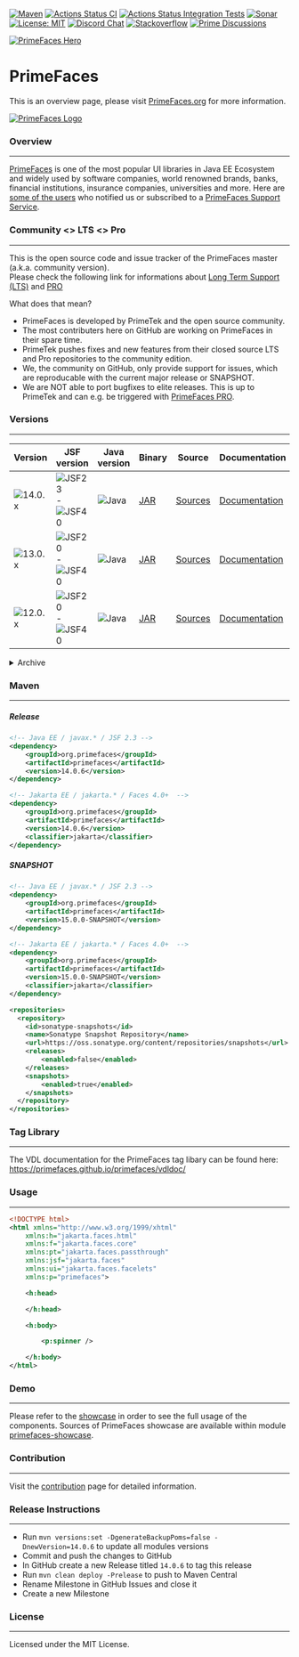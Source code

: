 [![Maven](https://img.shields.io/maven-central/v/org.primefaces/primefaces.svg)](https://repo.maven.apache.org/maven2/org/primefaces/primefaces/)
[![Actions Status CI](https://github.com/primefaces/primefaces/workflows/CI/badge.svg)](https://github.com/primefaces/primefaces/actions/workflows/build.yml)
[![Actions Status Integration Tests](https://github.com/primefaces/primefaces/workflows/IT/badge.svg)](https://github.com/primefaces/primefaces/actions/workflows/nightly.yml)
[![Sonar](https://sonarcloud.io/api/project_badges/measure?project=org.primefaces%3Aprimefaces&metric=alert_status)](https://sonarcloud.io/dashboard?id=org.primefaces%3Aprimefaces)
[![License: MIT](https://img.shields.io/badge/License-MIT-yellow.svg)](https://opensource.org/licenses/MIT)
[![Discord Chat](https://img.shields.io/discord/557940238991753223.svg?color=7289da&label=chat&logo=discord)](https://discord.gg/gzKFYnpmCY)
[![Stackoverflow](https://img.shields.io/badge/StackOverflow-primefaces-chocolate.svg)](https://stackoverflow.com/questions/tagged/primefaces+jsf)
[![Prime Discussions](https://img.shields.io/github/discussions-search?query=org%3Aprimefaces&logo=github&label=Prime%20Discussions&link=https%3A%2F%2Fgithub.com%2Forgs%2Fprimefaces%2Fdiscussions)](https://github.com/orgs/primefaces/discussions)

[![PrimeFaces Hero](https://www.primefaces.org/wp-content/uploads/2021/10/PrimeFaces-GitHub-2021Q4.jpg "PrimeFaces Hero")](https://www.primefaces.org/showcase)

# PrimeFaces

This is an overview page, please visit [PrimeFaces.org](https://www.primefaces.org) for more information.

[![PrimeFaces Logo](https://www.primefaces.org/wp-content/uploads/2016/10/prime_logo_new.png)](https://www.primefaces.org/showcase)

### Overview
***

[PrimeFaces](https://www.primefaces.org/) is one of the most popular UI libraries in Java EE Ecosystem and widely used by software companies, world renowned brands, banks, financial institutions, insurance companies, universities and more. Here are [some of the users](https://www.primefaces.org/whouses) who notified us or subscribed to a [PrimeFaces Support Service](https://www.primefaces.org/support).

### Community <> LTS <> Pro
***

This is the open source code and issue tracker of the PrimeFaces master (a.k.a. community version).  
Please check the following link for informations about [Long Term Support (LTS)](https://www.primefaces.org/showcase/lts.xhtml) and [PRO](https://www.primefaces.org/support/)  

What does that mean?
- PrimeFaces is developed by PrimeTek and the open source community.
- The most contributers here on GitHub are working on PrimeFaces in their spare time.
- PrimeTek pushes fixes and new features from their closed source LTS and Pro repositories to the community edition.
- We, the community on GitHub, only provide support for issues, which are reproducable with the current major release or SNAPSHOT.
- We are NOT able to port bugfixes to elite releases. This is up to PrimeTek and can e.g. be triggered with [PrimeFaces PRO](https://www.primefaces.org/support/).

### Versions
***

Version | JSF version | Java version | Binary | Source | Documentation | Showcase
------------ | ------------- | ------------- | -------------  | ------------- | ------------- | ------------- |
![14.0.x](https://img.shields.io/maven-central/v/org.primefaces/primefaces.svg?versionPrefix=14&color=cyan)| ![JSF23](https://img.shields.io/badge/JSF-2.3-purple.svg) -  ![JSF40](https://img.shields.io/badge/JSF-4.0-green.svg) | ![Java](https://img.shields.io/badge/Java%2011+-blue.svg) | [JAR](https://search.maven.org/remotecontent?filepath=org/primefaces/primefaces/14.0.6/primefaces-14.0.6.jar)  | [Sources](https://search.maven.org/remotecontent?filepath=org/primefaces/primefaces/14.0.6/primefaces-14.0.6-sources.jar) | [Documentation](https://primefaces.github.io/primefaces/14_0_0/#/) | [Showcase](https://repo1.maven.org/maven2/org/primefaces/primefaces-showcase/14.0.6/primefaces-showcase-14.0.6.war)
![13.0.x](https://img.shields.io/maven-central/v/org.primefaces/primefaces.svg?versionPrefix=13&color=cyan)| ![JSF20](https://img.shields.io/badge/JSF-2.0-yellow.svg) -  ![JSF40](https://img.shields.io/badge/JSF-4.0-green.svg) |  ![Java](https://img.shields.io/badge/Java%208+-blue.svg) | [JAR](https://search.maven.org/remotecontent?filepath=org/primefaces/primefaces/13.0.10/primefaces-13.0.10.jar)  | [Sources](https://search.maven.org/remotecontent?filepath=org/primefaces/primefaces/13.0.10/primefaces-13.0.10-sources.jar) | [Documentation](https://primefaces.github.io/primefaces/13_0_0/#/) | [Showcase](https://repo1.maven.org/maven2/org/primefaces/primefaces-showcase/13.0.10/primefaces-showcase-13.0.10.war)
![12.0.x](https://img.shields.io/maven-central/v/org.primefaces/primefaces.svg?versionPrefix=12&color=cyan)| ![JSF20](https://img.shields.io/badge/JSF-2.0-yellow.svg) -  ![JSF40](https://img.shields.io/badge/JSF-4.0-green.svg) | ![Java](https://img.shields.io/badge/Java%208+-blue.svg) | [JAR](https://search.maven.org/remotecontent?filepath=org/primefaces/primefaces/12.0.0/primefaces-12.0.0.jar)  | [Sources](https://search.maven.org/remotecontent?filepath=org/primefaces/primefaces/12.0.0/primefaces-12.0.0-sources.jar) | [Documentation](https://primefaces.github.io/primefaces/12_0_0/#/) | [Showcase](https://repo1.maven.org/maven2/org/primefaces/primefaces-showcase/12.0.0/primefaces-showcase-12.0.0.war)

<details>
  <summary>Archive</summary>
  

Version | JSF version | Java version | Binary | Source | Documentation
------------ | ------------- | ------------- | -------------  | ------------- | ------------- |
11.0.0| 2.0 - 4.0 | 8 - ? | [primefaces-11.0.0.jar](https://search.maven.org/remotecontent?filepath=org/primefaces/primefaces/11.0.0/primefaces-11.0.0.jar)  | [primefaces-11.0.0-sources.jar](https://search.maven.org/remotecontent?filepath=org/primefaces/primefaces/11.0.0/primefaces-11.0.0-sources.jar) | [11.0.0 Documentation](https://primefaces.github.io/primefaces/11_0_0/#/)
10.0.0| 2.0 - 3.0 | 8 - ? | [primefaces-10.0.0.jar](https://search.maven.org/remotecontent?filepath=org/primefaces/primefaces/10.0.0/primefaces-10.0.0.jar)  | [primefaces-10.0.0-sources.jar](https://search.maven.org/remotecontent?filepath=org/primefaces/primefaces/10.0.0/primefaces-10.0.0-sources.jar) | [10.0.0 Documentation](https://primefaces.github.io/primefaces/10_0_0/#/)
8.0| 2.0 - 2.3 | 8 - ? | [primefaces-8.0.jar](https://search.maven.org/remotecontent?filepath=org/primefaces/primefaces/8.0/primefaces-8.0.jar)  | [primefaces-8.0-sources.jar](https://search.maven.org/remotecontent?filepath=org/primefaces/primefaces/8.0/primefaces-8.0-sources.jar) | [8.0 Documentation](https://primefaces.github.io/primefaces/8_0/#/)
7.0| 2.0 - 2.3 | 7 - ? | [primefaces-7.0.jar](https://search.maven.org/remotecontent?filepath=org/primefaces/primefaces/7.0/primefaces-7.0.jar)  | [primefaces-7.0-sources.jar](https://search.maven.org/remotecontent?filepath=org/primefaces/primefaces/7.0/primefaces-7.0-sources.jar) | [7.0 Documentation](https://primefaces.github.io/primefaces/7_0/#/)
6.2| 2.0 - 2.3 | 6 - ? | [primefaces-6.2.jar](https://search.maven.org/remotecontent?filepath=org/primefaces/primefaces/6.2/primefaces-6.2.jar)  | [primefaces-6.2-sources.jar](https://search.maven.org/remotecontent?filepath=org/primefaces/primefaces/6.2/primefaces-6.2-sources.jar) | [6.2 Documentation](https://www.primefaces.org/docs/guide/primefaces_user_guide_6_2.pdf)
6.1| 2.0 - 2.3 | 5 - ? | [primefaces-6.1.jar](http://search.maven.org/remotecontent?filepath=org/primefaces/primefaces/6.1/primefaces-6.1.jar)  | [primefaces-6.1-sources.jar](http://search.maven.org/remotecontent?filepath=org/primefaces/primefaces/6.1/primefaces-6.1-sources.jar) | [6.1 Documentation](https://www.primefaces.org/docs/guide/primefaces_user_guide_6_1.pdf)
6.0| 2.0 - 2.2 | 5 - ? | [primefaces-6.0.jar](https://search.maven.org/remotecontent?filepath=org/primefaces/primefaces/6.0/primefaces-6.0.jar)  | [primefaces-6.0-sources.jar](https://search.maven.org/remotecontent?filepath=org/primefaces/primefaces/6.0/primefaces-6.0-sources.jar) | [6.0 Documentation](https://www.primefaces.org/docs/guide/primefaces_user_guide_6_0.pdf)
5.3| 2.0 - 2.2 | 5 - ? | [primefaces-5.3.jar](https://search.maven.org/remotecontent?filepath=org/primefaces/primefaces/5.3/primefaces-5.3.jar)  | [primefaces-5.3-sources.jar](https://search.maven.org/remotecontent?filepath=org/primefaces/primefaces/5.3/primefaces-5.3-sources.jar) | [5.3 Documentation](https://www.primefaces.org/docs/guide/primefaces_user_guide_5_3.pdf)
5.2| 2.0 - 2.2 | 5 - ? | [primefaces-5.2.jar](https://search.maven.org/remotecontent?filepath=org/primefaces/primefaces/5.2/primefaces-5.2.jar)  | [primefaces-5.2-sources.jar](https://search.maven.org/remotecontent?filepath=org/primefaces/primefaces/5.2/primefaces-5.2-sources.jar) | [5.2 Documentation](https://www.primefaces.org/docs/guide/primefaces_user_guide_5_2.pdf)
5.1| 2.0 - 2.2 | 5 - ? | [primefaces-5.1.jar](https://search.maven.org/remotecontent?filepath=org/primefaces/primefaces/5.1/primefaces-5.1.jar)  | [primefaces-5.1-sources.jar](https://search.maven.org/remotecontent?filepath=org/primefaces/primefaces/5.1/primefaces-5.1-sources.jar) | [5.1 Documentation](https://www.primefaces.org/docs/guide/primefaces_user_guide_5_1.pdf)
</details>


### Maven
***

##### Release 

  ```xml
  <!-- Java EE / javax.* / JSF 2.3 -->
  <dependency>
      <groupId>org.primefaces</groupId>
      <artifactId>primefaces</artifactId>
      <version>14.0.6</version>
  </dependency>

  <!-- Jakarta EE / jakarta.* / Faces 4.0+  -->	
  <dependency>
      <groupId>org.primefaces</groupId>
      <artifactId>primefaces</artifactId>
      <version>14.0.6</version>
      <classifier>jakarta</classifier>
  </dependency>
  ```

##### SNAPSHOT

  ```xml
  <!-- Java EE / javax.* / JSF 2.3 -->
  <dependency>
      <groupId>org.primefaces</groupId>
      <artifactId>primefaces</artifactId>
      <version>15.0.0-SNAPSHOT</version>
  </dependency>

  <!-- Jakarta EE / jakarta.* / Faces 4.0+  -->
  <dependency>
      <groupId>org.primefaces</groupId>
      <artifactId>primefaces</artifactId>
      <version>15.0.0-SNAPSHOT</version>
      <classifier>jakarta</classifier>
  </dependency>

  <repositories>
    <repository>
      <id>sonatype-snapshots</id>
      <name>Sonatype Snapshot Repository</name>
      <url>https://oss.sonatype.org/content/repositories/snapshots</url>
      <releases>
          <enabled>false</enabled>
      </releases>
      <snapshots>
          <enabled>true</enabled>
      </snapshots>
    </repository>
  </repositories>
  ```

### Tag Library
***

The VDL documentation for the PrimeFaces tag libary can be found here: https://primefaces.github.io/primefaces/vdldoc/

### Usage
***

```xml
<!DOCTYPE html>
<html xmlns="http://www.w3.org/1999/xhtml"
	xmlns:h="jakarta.faces.html"
	xmlns:f="jakarta.faces.core"
	xmlns:pt="jakarta.faces.passthrough"
	xmlns:jsf="jakarta.faces"
	xmlns:ui="jakarta.faces.facelets"
	xmlns:p="primefaces">

	<h:head>

	</h:head>

	<h:body>

		<p:spinner />

	</h:body>
</html>

```

### Demo
***
Please refer to the [showcase](https://www.primefaces.org/showcase) in order to see the full usage of the components. Sources of PrimeFaces showcase are available within module [primefaces-showcase](https://github.com/primefaces/primefaces/tree/master/primefaces-showcase).

### Contribution
***
Visit the [contribution](./CONTRIBUTING.md) page for detailed information.

### Release Instructions
***
- Run `mvn versions:set -DgenerateBackupPoms=false -DnewVersion=14.0.6` to update all modules versions
- Commit and push the changes to GitHub
- In GitHub create a new Release titled `14.0.6` to tag this release
- Run `mvn clean deploy -Prelease` to push to Maven Central
- Rename Milestone in GitHub Issues and close it
- Create a new Milestone


### License
***
Licensed under the MIT License.


